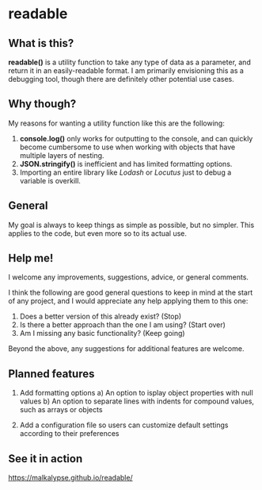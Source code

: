 # readable


## What is this?
**readable()** is a utility function to take any type of data as a parameter, and return it in an easily-readable format. I am primarily envisioning this as a debugging tool, though there are definitely other potential use cases.


## Why though?
My reasons for wanting a utility function like this are the following:
1) **console.log()** only works for outputting to the console, and can quickly become cumbersome to use when working with objects that have multiple layers of nesting.
2) **JSON.stringify()** is inefficient and has limited formatting options.
3) Importing an entire library like *Lodash* or *Locutus* just to debug a variable is overkill.


## General
My goal is always to keep things as simple as possible, but no simpler. This applies to the code, but even more so to its actual use.


## Help me!
I welcome any improvements, suggestions, advice, or general comments.

I think the following are good general questions to keep in mind at the start of any project, and I would appreciate any help applying them to this one:
1) Does a better version of this already exist? (Stop)
2) Is there a better approach than the one I am using? (Start over)
3) Am I missing any basic functionality? (Keep going)

Beyond the above, any suggestions for additional features are welcome.


## Planned features
1) Add formatting options
	a) An option to isplay object properties with null values
	b) An option to separate lines with indents for compound values, such as arrays or objects

2) Add a configuration file so users can customize default settings according to their preferences


## See it in action
https://malkalypse.github.io/readable/
